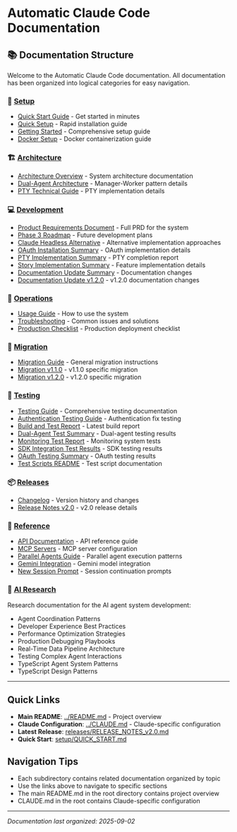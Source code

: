 # Automatic Claude Code Documentation

## 📚 Documentation Structure

Welcome to the Automatic Claude Code documentation. All documentation has been organized into logical categories for easy navigation.

### 🚀 [Setup](./setup/)
- [Quick Start Guide](./setup/QUICK_START.md) - Get started in minutes
- [Quick Setup](./setup/QUICK-SETUP.md) - Rapid installation guide
- [Getting Started](./setup/getting-started.md) - Comprehensive setup guide
- [Docker Setup](./setup/DOCKER.md) - Docker containerization guide

### 🏗️ [Architecture](./architecture/)
- [Architecture Overview](./architecture/overview.md) - System architecture documentation
- [Dual-Agent Architecture](./architecture/dual-agent-architecture.md) - Manager-Worker pattern details
- [PTY Technical Guide](./architecture/pty-technical-guide.md) - PTY implementation details

### 💻 [Development](./development/)
- [Product Requirements Document](./development/prd.md) - Full PRD for the system
- [Phase 3 Roadmap](./development/PHASE3_ROADMAP.md) - Future development plans
- [Claude Headless Alternative](./development/CLAUDE-HEADLESS-ALTERNATIVE.md) - Alternative implementation approaches
- [OAuth Installation Summary](./development/OAUTH_INSTALLATION_SUMMARY.md) - OAuth implementation details
- [PTY Implementation Summary](./development/PTY-IMPLEMENTATION-COMPLETION-SUMMARY.md) - PTY completion report
- [Story Implementation Summary](./development/STORY_1_1_IMPLEMENTATION_SUMMARY.md) - Feature implementation details
- [Documentation Update Summary](./development/DOCUMENTATION-UPDATE-SUMMARY.md) - Documentation changes
- [Documentation Update v1.2.0](./development/DOCUMENTATION-UPDATE-SUMMARY-v1.2.0.md) - v1.2.0 documentation changes

### 🔧 [Operations](./operations/)
- [Usage Guide](./operations/usage-guide.md) - How to use the system
- [Troubleshooting](./operations/troubleshooting.md) - Common issues and solutions
- [Production Checklist](./operations/PRODUCTION_CHECKLIST.md) - Production deployment checklist

### 🔄 [Migration](./migration/)
- [Migration Guide](./migration/MIGRATION_GUIDE.md) - General migration instructions
- [Migration v1.1.0](./migration/MIGRATION-v1.1.0.md) - v1.1.0 specific migration
- [Migration v1.2.0](./migration/MIGRATION-v1.2.0.md) - v1.2.0 specific migration

### 🧪 [Testing](./testing/)
- [Testing Guide](./testing/TESTING_GUIDE_ROOT.md) - Comprehensive testing documentation
- [Authentication Testing Guide](./testing/TESTING_GUIDE_ROOT.md) - Authentication fix testing
- [Build and Test Report](./testing/BUILD-AND-TEST-REPORT-2025-09-01.md) - Latest build report
- [Dual-Agent Test Summary](./testing/DUAL-AGENT-TEST-SUMMARY.md) - Dual-agent testing results
- [Monitoring Test Report](./testing/MONITORING-TEST-REPORT.md) - Monitoring system tests
- [SDK Integration Test Results](./testing/SDK-INTEGRATION-TEST-RESULTS.md) - SDK testing results
- [OAuth Testing Summary](./testing/OAUTH_TESTING_SUMMARY.md) - OAuth testing results
- [Test Scripts README](./testing/TEST-SCRIPTS-README.md) - Test script documentation

### 📦 [Releases](./releases/)
- [Changelog](./releases/CHANGELOG.md) - Version history and changes
- [Release Notes v2.0](./releases/RELEASE_NOTES_v2.0.md) - v2.0 release details

### 📖 [Reference](./reference/)
- [API Documentation](./reference/api-documentation.md) - API reference guide
- [MCP Servers](./reference/MCP_SERVERS.md) - MCP server configuration
- [Parallel Agents Guide](./reference/parallel-agents-guide.md) - Parallel agent execution patterns
- [Gemini Integration](./reference/GEMINI.md) - Gemini model integration
- [New Session Prompt](./reference/NEW_SESSION_PROMPT.md) - Session continuation prompts

### 🧠 [AI Research](./gen%20knowledge/)
Research documentation for the AI agent system development:
- Agent Coordination Patterns
- Developer Experience Best Practices
- Performance Optimization Strategies
- Production Debugging Playbooks
- Real-Time Data Pipeline Architecture
- Testing Complex Agent Interactions
- TypeScript Agent System Patterns
- TypeScript Design Patterns

---

## Quick Links

- **Main README**: [../README.md](../README.md) - Project overview
- **Claude Configuration**: [../CLAUDE.md](../CLAUDE.md) - Claude-specific configuration
- **Latest Release**: [releases/RELEASE_NOTES_v2.0.md](./releases/RELEASE_NOTES_v2.0.md)
- **Quick Start**: [setup/QUICK_START.md](./setup/QUICK_START.md)

## Navigation Tips

- Each subdirectory contains related documentation organized by topic
- Use the links above to navigate to specific sections
- The main README.md in the root directory contains project overview
- CLAUDE.md in the root contains Claude-specific configuration

---

*Documentation last organized: 2025-09-02*